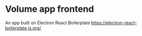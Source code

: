 # Volume app frontend

An app built on Electron React Boilerplate
https://electron-react-boilerplate.js.org/
